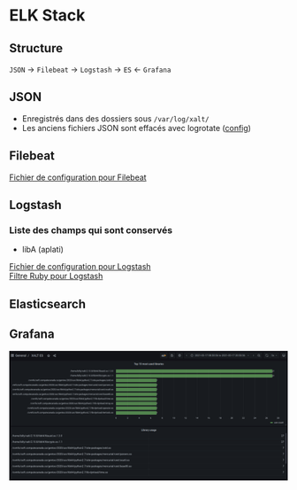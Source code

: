 # ELK Stack

## Structure

`JSON` &rarr; `Filebeat` &rarr; `Logstash` &rarr; `ES` &larr; `Grafana`

## JSON

* Enregistrés dans des dossiers sous `/var/log/xalt/`
* Les anciens fichiers JSON sont effacés avec logrotate ([config](../elk/logrotate.d/xalt))

## Filebeat

[Fichier de configuration pour Filebeat](../elk/filebeat.yml)

## Logstash

### Liste des champs qui sont conservés
* libA (aplati)

[Fichier de configuration pour Logstash](../elk/logstash/xalt.conf) \
[Filtre Ruby pour Logstash](../elk/logstash/xalt_filter.rb)

## Elasticsearch


## Grafana

![Exemple de tableau de bord sur Grafana](../examples/grafana_es.png)
